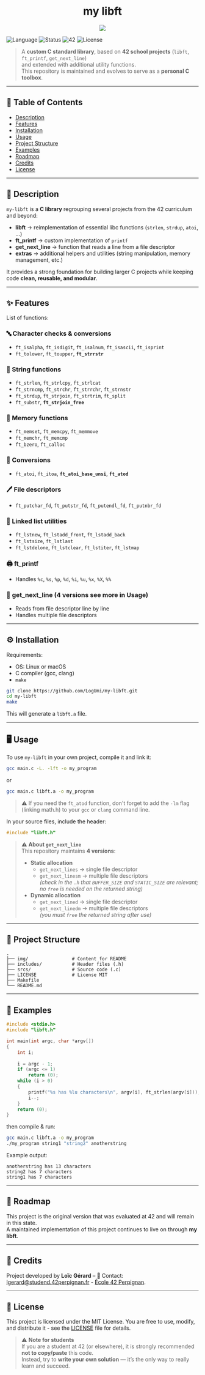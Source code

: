 <div align="center">
  <h1>my libft</h1>
  <img src="./img/ma_libft.png"  />
  <br>
</div>

![Language](https://img.shields.io/badge/language-C-blue)
![Status](https://img.shields.io/badge/status-maintained-brightgreen)
![42](https://img.shields.io/badge/origin-42-black)
![License](https://img.shields.io/badge/license-MIT-yellow)

> A **custom C standard library**, based on **42 school projects** (`libft`, `ft_printf`, `get_next_line`)  
> and extended with additional utility functions.  
> This repository is maintained and evolves to serve as a **personal C toolbox**.

---

## 📖 Table of Contents
- [Description](#-description)
- [Features](#-features)
- [Installation](#%EF%B8%8F-installation)
- [Usage](#-usage)
- [Project Structure](#-project-structure)
- [Examples](#-examples)
- [Roadmap](#-roadmap)
- [Credits](#-credits)
- [License](#-license)

---

## 📝 Description
`my-libft` is a **C library** regrouping several projects from the 42 curriculum and beyond:  

- **libft** → reimplementation of essential libc functions (`strlen`, `strdup`, `atoi`, …)  
- **ft_printf** → custom implementation of `printf`  
- **get_next_line** → function that reads a line from a file descriptor  
- **extras** → additional helpers and utilities (string manipulation, memory management, etc.)  

It provides a strong foundation for building larger C projects while keeping code **clean, reusable, and modular**.

---

## ✨ Features
List of functions:

### 🔤 Character checks & conversions
- `ft_isalpha`, `ft_isdigit`, `ft_isalnum`, `ft_isascii`, `ft_isprint`
- `ft_tolower`, `ft_toupper`, **`ft_strrstr`**

### 🧵 String functions
- `ft_strlen`, `ft_strlcpy`, `ft_strlcat`
- `ft_strncmp`, `ft_strchr`, `ft_strrchr`, `ft_strnstr`
- `ft_strdup`, `ft_strjoin`, `ft_strtrim`, `ft_split`
- `ft_substr`, **`ft_strjoin_free`**

### 💾 Memory functions
- `ft_memset`, `ft_memcpy`, `ft_memmove`
- `ft_memchr`, `ft_memcmp`
- `ft_bzero`, `ft_calloc`

### 🔢 Conversions
- `ft_atoi`, `ft_itoa`, **`ft_atoi_base_unsi`**, **`ft_atod`**

### 🖊 File descriptors
- `ft_putchar_fd`, `ft_putstr_fd`, `ft_putendl_fd`, `ft_putnbr_fd`

### 🔗 Linked list utilities
- `ft_lstnew`, `ft_lstadd_front`, `ft_lstadd_back`
- `ft_lstsize`, `ft_lstlast`
- `ft_lstdelone`, `ft_lstclear`, `ft_lstiter`, `ft_lstmap`

### 🖨 **ft_printf**  
  - Handles `%c`, `%s`, `%p`, `%d`, `%i`, `%u`, `%x`, `%X`, `%%`  

### 📜 **get_next_line** (4 versions see more in Usage) 
  - Reads from file descriptor line by line  
  - Handles multiple file descriptors 
---

## ⚙️ Installation
Requirements:  
- OS: Linux or macOS  
- C compiler (gcc, clang)  
- `make`

```bash
git clone https://github.com/LogUmi/my-libft.git
cd my-libft
make
```
This will generate a `libft.a` file.

---

## 🖥 Usage
To use `my-libft` in your own project, compile it and link it:

```bash
gcc main.c -L. -lft -o my_program
```
or
```bash
gcc main.c libft.a -o my_program
```
> ⚠️ If you need the `ft_atod` function, don't forget to add the `-lm` flag (linking math.h) to your `gcc` or `clang` command line.

In your source files, include the header:

```c
#include "libft.h"
```
> ⚠️ **About `get_next_line`**  
> This repository maintains **4 versions**:  
> - **Static allocation**  
>   - `get_next_lines` → single file descriptor  
>   - `get_next_linesm` → multiple file descriptors  
>   *(check in the `.h` that `BUFFER_SIZE` and `STATIC_SIZE` are relevant; no `free` is needed on the returned string)*  
> - **Dynamic allocation**  
>   - `get_next_lined` → single file descriptor  
>   - `get_next_linedm` → multiple file descriptors  
>   *(you must `free` the returned string after use)*  

---

## 📂 Project Structure

```
.
├── img/                # Content for README
├── includes/           # Header files (.h)
├── srcs/               # Source code (.c)
├── LICENSE			    # License MIT
├── Makefile
└── README.md
```

---

## 🔎 Examples

```c
#include <stdio.h>
#include "libft.h"

int	main(int argc, char *argv[])
{
	int	i;
	
	i = argc - 1;
	if (argc <= 1)
		return (0);
	while (i > 0)
	{
		printf("%s has %lu characters\n", argv[i], ft_strlen(argv[i]));
		i--;
	}
	return (0);
}
```
then compile & run:
```bash
gcc main.c libft.a -o my_program
./my_program string1 "string2" anotherstring
```
Example output:
```
anotherstring has 13 characters
string2 has 7 characters
string1 has 7 characters
```

---

## 🚀 Roadmap
This project is the original version that was evaluated at 42 and will remain in this state.  
A maintained implementation of this project continues to live on through **my libft**.

---

## 👤 Credits
Project developed by **Loïc Gérard** – 📧 Contact: lgerard@studend.42perpignan.fr - [École 42 Perpignan](https://42perpignan.fr).

---

## 📜 License
This project is licensed under the MIT License. You are free to use, modify, and distribute it - see the [LICENSE](./LICENSE) file for details.

> ⚠️ **Note for students**  
> If you are a student at 42 (or elsewhere), it is strongly recommended **not to copy/paste** this code.  
> Instead, try to **write your own solution** — it’s the only way to really learn and succeed.